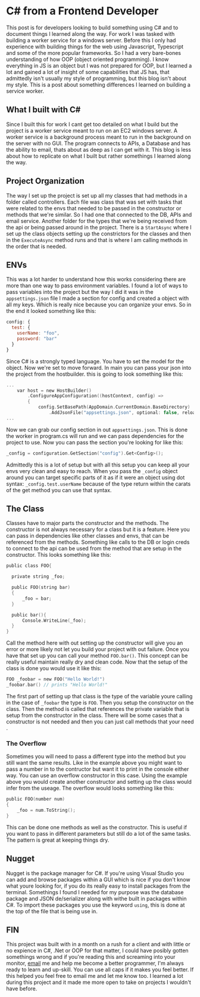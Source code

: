 # C# from a Frontend Developer

This post is for developers looking to build something using C# and to document things I learned along the way. For work I was tasked with building a worker service for a windows server. Before this I only had experience with building things for the web using Javascript, Typescript and some of the more popular frameworks. So I had a very bare-bones understanding of how OOP (object oriented programming). I know everything in JS is an object but I was not prepared for OOP, but I learned a lot and gained a lot of insight of some capabilities that JS has, that admittedly isn't usually my style of programming, but this blog isn't about my style. This is a post about something differences I learned on building a service worker.

## What I built with C#

Since I built this for work I cant get too detailed on what I build but the project is a worker service meant to run on an EC2 windows server. A worker service is a background process meant to run in the background on the server with no GUI. The program connects to APIs, a Database and has the ability to email, thats about as deep as I can get with it. This blog is less about how to replicate on what I built but rather somethings I learned along the way.

## Project Organization

The way I set up the project is set up all my classes that had methods in a folder called controllers. Each file was class that was set with tasks that were related to the envs that needed to be passed in the constructor or methods that we're similar. So I had one that connected to the DB, APIs and email service. Another folder for the types that we're being received from the api or being passed around in the project. There is a `StartAsync` where I set up the class objects setting up the constrictors for the classes and then in the `ExecuteAsync` method runs and that is where I am calling methods in the order that is needed.

## ENVs

This was a lot harder to understand how this works considering there are more than one way to pass environment variables. I found a lot of ways to pass variables into the project but the way I did it was in the `appsettings.json` file I made a section for config and created a object with all my keys. Which is really nice because you can organize your envs. So in the end it looked something like this:

```javascript
config: {
  test: {
    userName: "foo",
    password: "bar"
  }
}
```

Since C# is a strongly typed language. You have to set the model for the object. Now we're set to move forward. In main you can pass your json into the project from the hostbuilder. this is going to look something like this:

```C
...
    var host = new HostBuilder()
        .ConfigureAppConfiguration((hostContext, config) =>
        {
            config.SetBasePath(AppDomain.CurrentDomain.BaseDirectory)
                .AddJsonFile("appsettings.json", optional: false, reloadOnChange: true);
...
```

Now we can grab our config section in out `appsettings.json`. This is done the worker in program.cs will run and we can pass dependencies for the project to use. Now you can pass the section you're looking for like this:

```C
_config = configuration.GetSection("config").Get<Config>();
```

Admittedly this is a lot of setup but with all this setup you can keep all your envs very clean and easy to reach. When you pass the `_config` object around you can target specific parts of it as if it were an object using dot syntax: `_config.test.userName` because of the type return within the carats of the get method you can use that syntax.

## The Class

Classes have to major parts the constructor and the methods. The constructor is not always necessary for a class but it is a feature. Here you can pass in dependencies like other classes and envs, that can be referenced from the methods. Something like calls to the DB or login creds to connect to the api can be used from the method that are setup in the constructor. This looks something like this:

```C
public class FOO{

  private string _foo;

  public FOO(string bar)
  {
      _foo = bar;
  }

  public bar(){
      Console.WriteLine(_foo);
  }
}
```

Call the method here with out setting up the constructor will give you an error or more likely not let you build your project with out failure. Once you have that set up you can call your method `FOO.bar()`. This concept can be really useful maintain really dry and clean code. Now that the setup of the class is done you would use it like this:

```C
FOO _foobar = new FOO("Hello World!")
_foobar.bar() // prints "Hello World!"
```

The first part of setting up that class is the type of the variable youre calling in the case of `_foobar` the type is `FOO`. Then you setup the constructor on the class. Then the method is called that references the private variable that is setup from the constructor in the class. There will be some cases that a constructor is not needed and then you can just call methods that your need .

### The Overflow

Sometimes you will need to pass a different type into the method but you still want the same results. Like in the example above you might want to pass a number in to the contructor but want it to print in the console either way. You can use an overflow constructor in this case. Using the example above you would create another constructor and setting up the class would infer from the useage. The overflow would looks something like this:

```C
public FOO(number num)
{
    _foo = num.ToString();
}
```

This can be done one methods as well as the constructor. This is useful if you want to pass in different parameters but still do a lot of the same tasks. The pattern is great at keeping things dry.

## Nugget

Nugget is the package manager for C#. If you're using Visual Studio you can add and browse packages within a GUI which is nice if you don't know what youre looking for, if you do its really easy to install packages from the terminal. Somethings I found I needed for my purpose was the database package and JSON de/serializer along with withe built in packages within C#. To import these packages you use the keyword `using`, this is done at the top of the file that is being use in.

## FIN

This project was built with in a month on a rush for a client and with little or no expience in C#, .Net or OOP for that matter, I could have posibly gotten somethings wrong and if you're reading this and screaming into your monitor, [email](mailto:blog@codingMustache.dev) me and help me become a better programmer, I'm always ready to learn and up-skill. You can use all caps if it makes you feel better. If this helped you feel free to email me and let me know too. I learned a lot during this project and it made me more open to take on projects I wouldn't have before.
